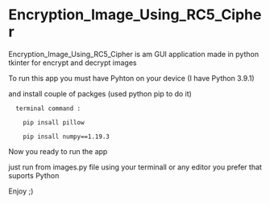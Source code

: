 # Encryption_Image_Using_RC5_Cipher
Encryption_Image_Using_RC5_Cipher is am GUI application made in python tkinter for encrypt and decrypt images

To run this app you must have Pyhton  on your device (I have Python 3.9.1)

  and install couple of packges (used python pip to do it)

      terminal command :
      
        pip insall pillow
        
        pip insall numpy==1.19.3
        
Now you ready to run the app

  just run from images.py file using your terminall or any editor you prefer that suports Python
  
Enjoy ;)
